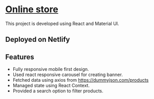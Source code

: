 # [Online store](https://lighthearted-otter-f4c7dc.netlify.app/)

This project is developed using React and Material UI.

## Deployed on Netlify

## Features

-   Fully responsive mobile first design.
-   Used react responsive carousel for creating banner.
-   Fetched data using axios from https://dummyjson.com/products 
-   Managed state using React Context. 
-   Provided a search option to filter products.

